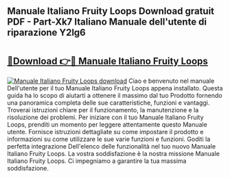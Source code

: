 ## Manuale Italiano Fruity Loops Download gratuit PDF - Part-Xk7 Italiano Manuale dell'utente di riparazione Y2lg6

# <h2><a href="http://dfgav4f.blite.top/?on=Manuale+Italiano+Fruity+Loops">🔗Download 👉🔴 Manuale Italiano Fruity Loops</a></h2>

[![Manuale Italiano Fruity Loops download](https://i.imgur.com/lujVjoI.png)](http://dfgav4f.blite.top/?on=Manuale+Italiano+Fruity+Loops)
Ciao e benvenuto nel manuale Dell'utente per il tuo Manuale Italiano Fruity Loops appena installato. Questa guida ha lo scopo di aiutarti a ottenere il massimo dal tuo Prodotto fornendo una panoramica completa delle sue caratteristiche, funzioni e vantaggi. Troverai istruzioni chiare per il funzionamento, la manutenzione e la risoluzione dei problemi. Per iniziare con il tuo Manuale Italiano Fruity Loops, prenditi un momento per leggere attentamente questo Manuale utente. Fornisce istruzioni dettagliate su come impostare il prodotto e informazioni su come utilizzare le sue varie funzioni e funzioni. Goditi la perfetta integrazione Dell'elenco delle funzionalità nel tuo nuovo Manuale Italiano Fruity Loops. La vostra soddisfazione è la nostra missione Manuale Italiano Fruity Loops. Ci impegniamo a garantire la tua massima soddisfazione.
